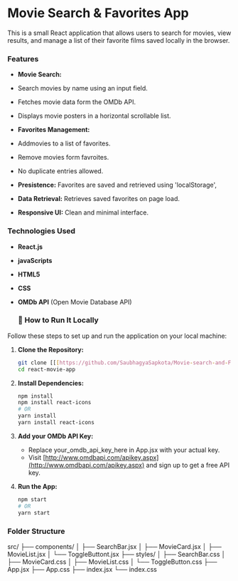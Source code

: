 # Movie Search & Favorites App

This is a small React application that allows users to search for movies, view results, and manage a list of their favorite films saved locally in the browser. 

### Features

* **Movie Search:**
* Search movies by name using an input field.
* Fetches movie data form the OMDb API.
* Displays movie posters in a horizontal scrollable list.
  
* **Favorites Management:**
* Addmovies to a list of favorites.
* Remove movies form favroites.
* No duplicate entries allowed.
* **Presistence:** Favorites are saved and retrieved using 'localStorage',
* **Data Retrieval:** Retrieves saved favorites on page load.
* **Responsive UI:** Clean and minimal interface.

### Technologies Used

* **React.js** 
* **javaScripts** 
* **HTML5** 
* **CSS** 
* **OMDb API** (Open Movie Database API)

  ### 🚀 How to Run It Locally

Follow these steps to set up and run the application on your local machine:

1.  **Clone the Repository:**
    ```bash
    git clone [[[https://github.com/SaubhagyaSapkota/Movie-search-and-Favorites-App.git]](https://github.com/SaubhagyaSapkota/Movie-search-and-Favorites-App.git)]
    cd react-movie-app
    ```

2.  **Install Dependencies:**
    ```bash
    npm install
    npm install react-icons 
    # OR
    yarn install
    yarn install react-icons
    ```
3.  **Add your OMDb API Key:**
    * Replace your_omdb_api_key_here in App.jsx with your actual key.
    * Visit [http://www.omdbapi.com/apikey.aspx](http://www.omdbapi.com/apikey.aspx) and sign up       to get a free API key.

4.  **Run the App:**
    ```bash
    npm start
    # OR
    yarn start
    ```
### Folder Structure
src/
├── components/
│   ├── SearchBar.jsx
│   ├── MovieCard.jsx
│   ├── MovieList.jsx
│   └── ToggleButtont.jsx
├── styles/
│   ├── SearchBar.css
│   ├── MovieCard.css
│   ├── MovieList.css
│   └── ToggleButton.css
├── App.jsx
├── App.css
├── index.jsx
└── index.css
